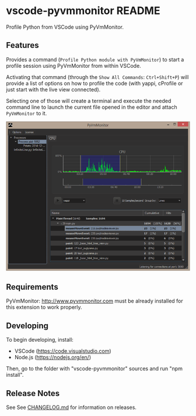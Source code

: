 # vscode-pyvmmonitor README

Profile Python from VSCode using PyVmMonitor.

## Features

Provides a command (`Profile Python module with PyVmMonitor`) to start a profile session using PyVmMonitor from within VSCode.

Activating that command (through the `Show All Commands`: `Ctrl+Shift+P`) will provide a list of options on how to profile the code (with yappi, cProfile or just start with the live view connected). 

Selecting one of those will create a terminal and execute the needed command line to launch the current file opened in the editor and attach `PyVmMonitor` to it.

![PyVmMonitor sampling](images/pyvmmonitor.png)

## Requirements

PyVmMonitor: http://www.pyvmmonitor.com must be already installed for this extension to work properly.

## Developing

To begin developing, install:
- VSCode (https://code.visualstudio.com)
- Node.js (https://nodejs.org/en/)

Then, go to the folder with "vscode-pyvmmonitor" sources and run "npm install".

## Release Notes

See See [CHANGELOG.md](CHANGELOG.md) for information on releases.
